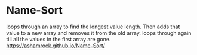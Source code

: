 # Name-Sort
loops through an array to find the longest value length. Then adds that value to a new array and removes it from the old array. loops through again till all the values in the first array are gone.
https://ashamrock.github.io/Name-Sort/

